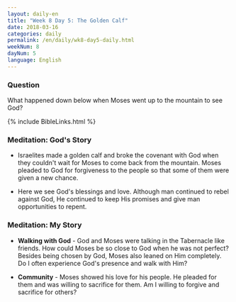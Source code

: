 ```yaml
---
layout: daily-en
title: "Week 8 Day 5: The Golden Calf"
date: 2018-03-16
categories: daily
permalink: /en/daily/wk8-day5-daily.html
weekNum: 8
dayNum: 5
language: English
---
```

### Question     
What happened down below when Moses went up to the mountain to see God?

{% include BibleLinks.html %} 

### Meditation: God's Story   
+ Israelites made a golden calf and broke the covenant with God when they couldn't wait for Moses to come back from the mountain. Moses pleaded to God for forgiveness to the people so that some of them were given a new chance. 

+ Here we see God's blessings and love. Although man continued to rebel against God, He continued to keep His promises and give man opportunities to repent. 

### Meditation: My Story   
+ **Walking with God** - God and Moses were talking in the Tabernacle like friends. How could Moses be so close to God when he was not perfect? Besides being chosen by God, Moses also leaned on Him completely. Do I often experience God's presence and walk with Him? 

+ **Community** - Moses showed his love for his people. He pleaded for them and was willing to sacrifice for them. Am I willing to forgive and sacrifice for others? 
